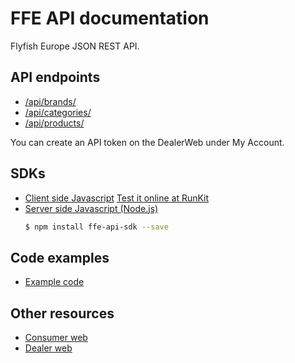 # FFE API documentation

Flyfish Europe JSON REST API.

## API endpoints

- [/api/brands/](brands.md)
- [/api/categories/](categories.md)
- [/api/products/](products.md)

You can create an API token on the DealerWeb under My Account.


## SDKs

- [Client side Javascript](./sdk/javascript/)
    [Test it online at RunKit](https://npm.runkit.com/ffe-api-sdk)
- [Server side Javascript (Node.js)](./sdk/node.js/)
    ```bash
    $ npm install ffe-api-sdk --save
    ```

## Code examples

- [Example code](./example/)


## Other resources

- [Consumer web](https://flyfisheurope.com/)
- [Dealer web](https://dealer.flyfisheurope.com/)
